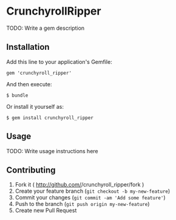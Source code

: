 # CrunchyrollRipper

TODO: Write a gem description

## Installation

Add this line to your application's Gemfile:

    gem 'crunchyroll_ripper'

And then execute:

    $ bundle

Or install it yourself as:

    $ gem install crunchyroll_ripper

## Usage

TODO: Write usage instructions here

## Contributing

1. Fork it ( http://github.com/<my-github-username>/crunchyroll_ripper/fork )
2. Create your feature branch (`git checkout -b my-new-feature`)
3. Commit your changes (`git commit -am 'Add some feature'`)
4. Push to the branch (`git push origin my-new-feature`)
5. Create new Pull Request
